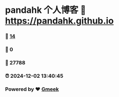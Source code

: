 # pandahk 个人博客 :link: https://pandahk.github.io 
### :page_facing_up: [14](https://pandahk.github.io/tag.html) 
### :speech_balloon: 0 
### :hibiscus: 27788 
### :alarm_clock: 2024-12-02 13:40:45 
### Powered by :heart: [Gmeek](https://github.com/Meekdai/Gmeek)
